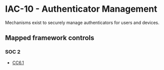 # IAC-10 - Authenticator Management
Mechanisms exist to securely manage authenticators for users and devices.
## Mapped framework controls
### SOC 2
- [CC6.1](../soc2/cc61.md)